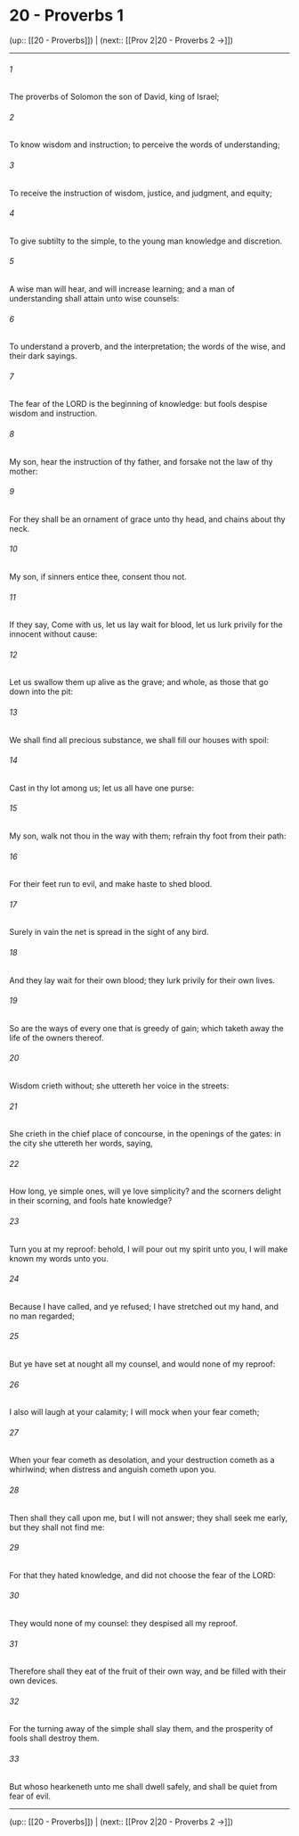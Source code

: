 # 20 - Proverbs 1

(up:: [[20 - Proverbs]]) | (next:: [[Prov 2|20 - Proverbs 2 →]])

***


###### 1 
The proverbs of Solomon the son of David, king of Israel; 

###### 2 
To know wisdom and instruction; to perceive the words of understanding; 

###### 3 
To receive the instruction of wisdom, justice, and judgment, and equity; 

###### 4 
To give subtilty to the simple, to the young man knowledge and discretion. 

###### 5 
A wise man will hear, and will increase learning; and a man of understanding shall attain unto wise counsels: 

###### 6 
To understand a proverb, and the interpretation; the words of the wise, and their dark sayings. 

###### 7 
The fear of the LORD is the beginning of knowledge: but fools despise wisdom and instruction. 

###### 8 
My son, hear the instruction of thy father, and forsake not the law of thy mother: 

###### 9 
For they shall be an ornament of grace unto thy head, and chains about thy neck. 

###### 10 
My son, if sinners entice thee, consent thou not. 

###### 11 
If they say, Come with us, let us lay wait for blood, let us lurk privily for the innocent without cause: 

###### 12 
Let us swallow them up alive as the grave; and whole, as those that go down into the pit: 

###### 13 
We shall find all precious substance, we shall fill our houses with spoil: 

###### 14 
Cast in thy lot among us; let us all have one purse: 

###### 15 
My son, walk not thou in the way with them; refrain thy foot from their path: 

###### 16 
For their feet run to evil, and make haste to shed blood. 

###### 17 
Surely in vain the net is spread in the sight of any bird. 

###### 18 
And they lay wait for their own blood; they lurk privily for their own lives. 

###### 19 
So are the ways of every one that is greedy of gain; which taketh away the life of the owners thereof. 

###### 20 
Wisdom crieth without; she uttereth her voice in the streets: 

###### 21 
She crieth in the chief place of concourse, in the openings of the gates: in the city she uttereth her words, saying, 

###### 22 
How long, ye simple ones, will ye love simplicity? and the scorners delight in their scorning, and fools hate knowledge? 

###### 23 
Turn you at my reproof: behold, I will pour out my spirit unto you, I will make known my words unto you. 

###### 24 
Because I have called, and ye refused; I have stretched out my hand, and no man regarded; 

###### 25 
But ye have set at nought all my counsel, and would none of my reproof: 

###### 26 
I also will laugh at your calamity; I will mock when your fear cometh; 

###### 27 
When your fear cometh as desolation, and your destruction cometh as a whirlwind; when distress and anguish cometh upon you. 

###### 28 
Then shall they call upon me, but I will not answer; they shall seek me early, but they shall not find me: 

###### 29 
For that they hated knowledge, and did not choose the fear of the LORD: 

###### 30 
They would none of my counsel: they despised all my reproof. 

###### 31 
Therefore shall they eat of the fruit of their own way, and be filled with their own devices. 

###### 32 
For the turning away of the simple shall slay them, and the prosperity of fools shall destroy them. 

###### 33 
But whoso hearkeneth unto me shall dwell safely, and shall be quiet from fear of evil.

***

(up:: [[20 - Proverbs]]) | (next:: [[Prov 2|20 - Proverbs 2 →]])
